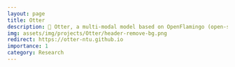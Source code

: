 ```yaml
---
layout: page
title: Otter
description: 🦦 Otter, a multi-modal model based on OpenFlamingo (open-sourced version of DeepMind's Flamingo), trained on MIMIC-IT and showcasing improved instruction-following and in-context learning ability.
img: assets/img/projects/Otter/header-remove-bg.png
redirect: https://otter-ntu.github.io
importance: 1
category: Research
---
```

